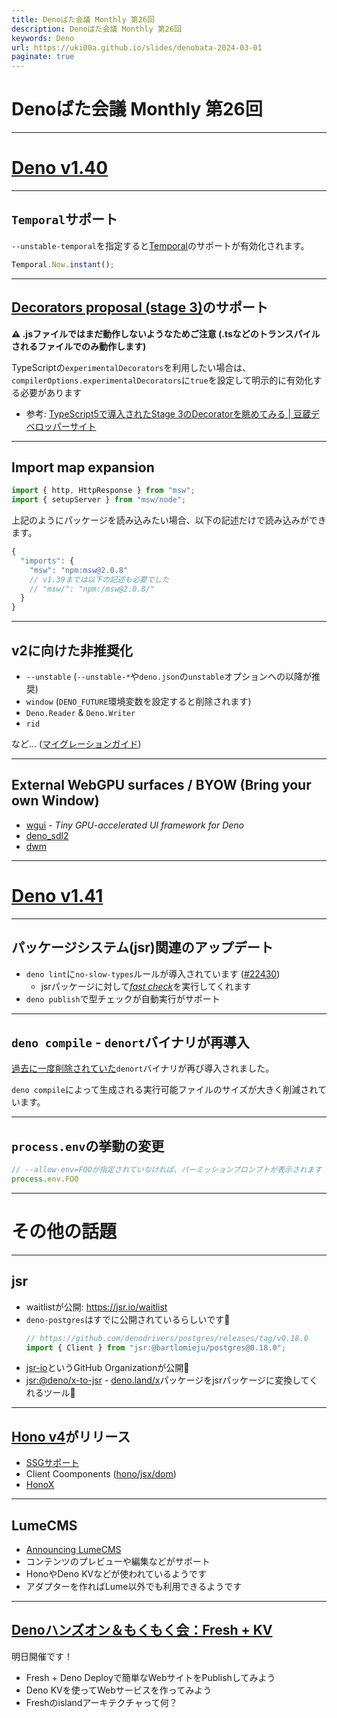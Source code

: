 ```yaml
---
title: Denoばた会議 Monthly 第26回
description: Denoばた会議 Monthly 第26回
keywords: Deno
url: https://uki00a.github.io/slides/denobata-2024-03-01
paginate: true
---
```


# Denoばた会議 Monthly 第26回

<!-- _class: lead -->

---

# [Deno v1.40](https://uki00a.github.io/deno-weekly/articles/deno/v1.40)

<!-- _class: lead -->

---

## `Temporal`サポート

`--unstable-temporal`を指定すると[Temporal](https://github.com/tc39/proposal-temporal)のサポートが有効化されます。

```javascript
Temporal.Now.instant();
```

---

## [Decorators proposal (stage 3)](https://github.com/tc39/proposal-decorators)のサポート

**⚠️ .jsファイルではまだ動作しないようなためご注意 (.tsなどのトランスパイルされるファイルでのみ動作します)**

TypeScriptの`experimentalDecorators`を利用したい場合は、`compilerOptions.experimentalDecorators`に`true`を設定して明示的に有効化する必要があります

- 参考: [TypeScript5で導入されたStage 3のDecoratorを眺めてみる | 豆蔵デベロッパーサイト](https://developer.mamezou-tech.com/blogs/2023/02/15/typescript5-decorator-intro/)

---

## Import map expansion

```javascript
import { http, HttpResponse } from "msw";
import { setupServer } from "msw/node";
```

上記のようにパッケージを読み込みたい場合、以下の記述だけで読み込みができます。

```javascript
{
  "imports": {
    "msw": "npm:msw@2.0.8"
    // v1.39までは以下の記述も必要でした
    // "msw/": "npm:/msw@2.0.8/"
  }
}
```

---

## v2に向けた非推奨化

- `--unstable` (`--unstable-*`や`deno.json`の`unstable`オプションへの以降が推奨)
- `window` (`DENO_FUTURE`環境変数を設定すると削除されます)
- `Deno.Reader` & `Deno.Writer`
- `rid`

など... ([マイグレーションガイド](https://github.com/denoland/deno-docs/blob/7269f8041a7e346d62657bb5b30ff0e92c0c7575/runtime/manual/advanced/migrate_deprecations.md))

---

## External WebGPU surfaces / BYOW (Bring your own Window)

- [wgui](https://github.com/littledivy/wgui) - _Tiny GPU-accelerated UI framework for Deno_
- [deno_sdl2](https://github.com/littledivy/deno_sdl2/commit/41bd7173a1eae1b62ba57dfa6def816b1811abac)
- [dwm](https://github.com/deno-windowing/dwm/releases/tag/0.3.4)

---

# [Deno v1.41](https://uki00a.github.io/deno-weekly/articles/deno/v1.41)

<!-- _class: lead -->

---

## パッケージシステム(jsr)関連のアップデート

- `deno lint`に`no-slow-types`ルールが導入されています ([#22430](https://github.com/denoland/deno/pull/22430))
  - jsrパッケージに対して[_fast check_](https://uki00a.github.io/deno-weekly/articles/2024/01/14.html)を実行してくれます
- `deno publish`で型チェックが自動実行がサポート

---

## `deno compile` - `denort`バイナリが再導入

[過去に一度削除されていた](https://github.com/denoland/deno/pull/10350)`denort`バイナリが再び導入されました。

`deno compile`によって生成される実行可能ファイルのサイズが大きく削減されています。

---

## `process.env`の挙動の変更

```javascript
// --allow-env=FOOが指定されていなければ、パーミッションプロンプトが表示されます
process.env.FOO
```

---

# その他の話題

<!-- _class: lead -->

---

## jsr

- waitlistが公開: https://jsr.io/waitlist
- `deno-postgres`はすでに公開されているらしいです👀
  ```typescript
  // https://github.com/denodrivers/postgres/releases/tag/v0.18.0
  import { Client } from "jsr:@bartlomieju/postgres@0.18.0";
  ```
- [jsr-io](https://github.com/jsr-io/jsr-npm)というGitHub Organizationが公開👀
- [jsr:@deno/x-to-jsr](https://github.com/denoland/x-to-jsr) - [deno.land/x](https://deno.land/x)パッケージをjsrパッケージに変換してくれるツール👀

---

## [Hono v4](https://zenn.dev/yusukebe/articles/b20025ebda310a)がリリース

- [SSGサポート](https://deno.land/x/hono@v4.0.8/adapter/deno/index.ts?s=toSSG)
- Client Coomponents ([hono/jsx/dom](https://deno.land/x/hono@v4.0.8/jsx/dom/index.ts))
- [HonoX](https://zenn.dev/yusukebe/articles/724940fa3f2450)

---

## LumeCMS

- [Announcing LumeCMS](https://lume.land/blog/posts/lume-cms/)
- コンテンツのプレビューや編集などがサポート
- HonoやDeno KVなどが使われているようです
- アダプターを作ればLume以外でも利用できるようです

---

## [Denoハンズオン＆もくもく会：Fresh + KV](https://deno-ja.connpass.com/event/311182/)

明日開催です！

- Fresh + Deno Deployで簡単なWebサイトをPublishしてみよう
- Deno KVを使ってWebサービスを作ってみよう
- Freshのislandアーキテクチャって何？
